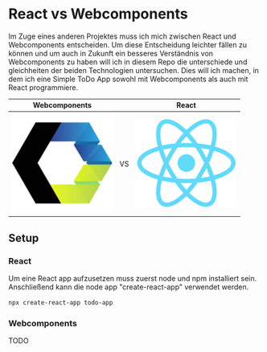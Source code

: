 # React vs Webcomponents
Im Zuge eines anderen Projektes muss ich mich zwischen React und Webcomponents entscheiden. Um diese Entscheidung leichter fällen zu können und um auch in Zukunft ein besseres Verständnis von Webcomponents zu haben will ich in diesem Repo die unterschiede und gleichheiten der beiden Technologien untersuchen. Dies will ich machen, in dem ich eine Simple ToDo App sowohl mit Webcomponents als auch mit React programmiere.


| Webcomponents |  |  React | 
:-:|:--:|:-:
<img src="webcomponents.png" alt="Markdown Monster icon" width="200px"/>  | VS | <img src="react.png" alt="Markdown Monster icon" width="200px"/>


## Setup
### React
Um eine React app aufzusetzen muss zuerst node und npm installiert sein. Anschließend kann die node app "create-react-app" verwendet werden.
```bash
npx create-react-app todo-app
```

### Webcomponents
TODO

